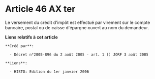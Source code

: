 # Article 46 AX ter

Le versement du crédit d'impôt est effectué par virement sur le compte bancaire, postal ou de caisse d'épargne ouvert au nom
du demandeur.

**Liens relatifs à cet article**

	**Créé par**:

	  - Décret n°2005-896 du 2 août 2005 - art. 1 () JORF 3 août 2005

	**Liens**:

	  - HISTO: Edition du 1er janvier 2006
